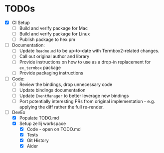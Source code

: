 # TODOs

- [x] CI Setup
  - [ ] Build and verify package for Mac
  - [ ] Build and verify package for Linux
  - [ ] Publish package to hex.pm
- [ ] Documentation:
  - [ ] Update `Readme.md` to be up-to-date with Termbox2-related changes.
  - [ ] Call out original author and library
  - [ ] Provide instructions on how to use as a drop-in replacement for `ex_termbox` package
  - [ ] Provide packaging instructions
- [ ] Code:
  - [ ] Review the bindings, drop unnecessary code
  - [ ] Update bindings documentation
  - [ ] Update `EventManager` to better leverage new bindings
  - [ ] Port potentially interesting PRs from original implementation - e.g. applying the diff rather the full re-render.
- [ ] DevEx
  - [x] Populate TODO.md
  - [x] Setup zellij workspace
    - [x] Code - open on TODO.md
    - [x] Tests
    - [x] Git History
    - [x] Aider
